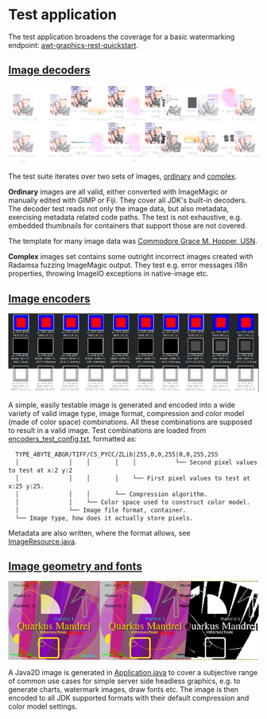# Test application

The test application broadens the coverage for a basic watermarking endpoint: [awt-graphics-rest-quickstart](https://github.com/quarkus/quarkus-quickstarts/tree/main/awt-graphics-rest-quickstart).

## [Image decoders](../src/test/java/io/quarkus/awt/it/ImageDecodersTest.java)
![Decoders](./decoders.png)

The test suite iterates over two sets of images, [ordinary](../src/test/resources/ordinary)
and [complex](../src/test/resources/complex).

**Ordinary** images are all valid, either 
converted with ImageMagic or manually edited with GIMP or Fiji. They cover all JDK's built-in decoders.
The decoder test reads not only the image data, but also metadata, exercising metadata related code paths.
The test is not exhaustive, e.g. embedded thumbnails for containers that support those are not covered.

The template for many image data was [Commodore Grace M. Hopper, USN](https://en.wikipedia.org/wiki/Grace_Hopper#/media/File:Commodore_Grace_M._Hopper,_USN_(covered).jpg).

**Complex** images set contains some outright incorrect images created with Radamsa fuzzing ImageMagic output.
They test e.g. error messages i18n properties, throwing ImageIO exceptions in native-image etc.

## [Image encoders](../src/test/java/io/quarkus/awt/it/ImageEncodersTest.java) 
![Decoders](./encoders.png)

A simple, easily testable image is generated and encoded into a wide variety of valid image type,
image format, compression and color model (made of color space) combinations. All these combinations are
supposed to result in a valid image.
Test combinations are loaded from [encoders_test_config.txt](../src/test/resources/encoders_test_config.txt), formatted as:

      TYPE_4BYTE_ABGR/TIFF/CS_PYCC/ZLib|255,0,0,255|0,0,255,255
      │              │    │       │    │           └── Second pixel values to test at x:2 y:2
      │              │    │       │    └── First pixel values to test at x:25 y:25.
      │              │    │       └── Compression algorithm.
      │              │    └── Color space used to construct color model.
      │              └── Image file format, container.
      └── Image type, how does it actually store pixels.

Metadata are also written, where the format allows, see [ImageResource.java](../src/main/java/io/quarkus/awt/it/ImageResource.java).

## [Image geometry and fonts](../src/test/java/io/quarkus/awt/it/ImageGeometryFontsTest.java)
![Decoders](./java2d.png)

A Java2D image is generated in [Application.java](../src/main/java/io/quarkus/awt/it/Application.java) to cover
a subjective range of common use cases for simple server side headless graphics, e.g. to generate charts, watermark images, draw fonts etc.
The image is then encoded to all JDK supported formats with their default compression and color model settings.
